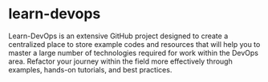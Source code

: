 # learn-devops
Learn-DevOps is an extensive GitHub project designed to create a centralized place to store example codes and resources that will help you to master a large number of technologies required for work within the DevOps area. Refactor your journey within the field more effectively through examples, hands-on tutorials, and best practices.
